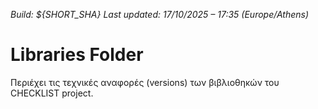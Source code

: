 *Build: ${SHORT_SHA}*
*Last updated: 17/10/2025 – 17:35 (Europe/Athens)*
# Libraries Folder  
Περιέχει τις τεχνικές αναφορές (versions) των βιβλιοθηκών του CHECKLIST project.

